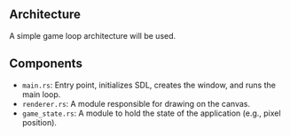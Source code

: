 ## Architecture

A simple game loop architecture will be used.

## Components

- `main.rs`: Entry point, initializes SDL, creates the window, and runs the main loop.
- `renderer.rs`: A module responsible for drawing on the canvas.
- `game_state.rs`: A module to hold the state of the application (e.g., pixel position).